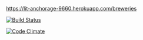 https://lit-anchorage-9660.herokuapp.com/breweries

[![Build Status](https://api.travis-ci.org/JjyKs/ratebeer.png)](https://api.travis-ci.org/JjyKs/ratebeer)

[![Code Climate](https://codeclimate.com/github//JjyKs/ratebeer.png)](https://codeclimate.com/github/JjyKs/ratebeer)
